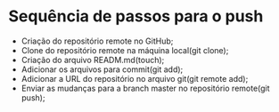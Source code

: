 # Sequência de passos para o push
* Criação do repositório remote no GitHub;
* Clone do repositório remote na máquina local(git clone);
* Criação do arquivo READM.md(touch);
* Adicionar os arquivos para commit(git add);
* Adicionar a URL do repositório no arquivo git(git remote add);
* Enviar as mudanças para a branch master no repositório remote(git push);
